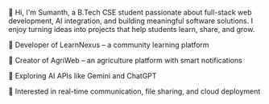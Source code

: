 👋 Hi, I'm Sumanth, a B.Tech CSE student passionate about full-stack web development, AI integration, and building meaningful software solutions. I enjoy turning ideas into projects that help students learn, share, and grow.

🔨 Developer of LearnNexus – a community learning platform

🌾 Creator of AgriWeb – an agriculture platform with smart notifications

🧠 Exploring AI APIs like Gemini and ChatGPT

💬 Interested in real-time communication, file sharing, and cloud deployment



